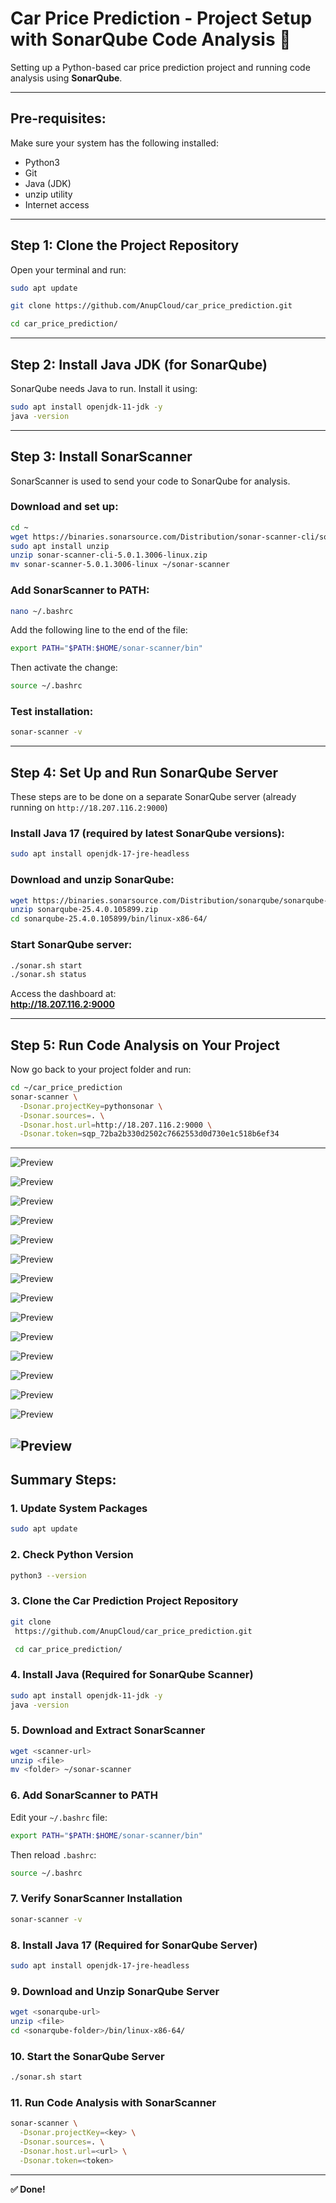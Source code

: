 
# Car Price Prediction - Project Setup with SonarQube Code Analysis 🚗

Setting up a Python-based car price prediction project and running code analysis using **SonarQube**.

---

## Pre-requisites:

Make sure your system has the following installed:
- Python3
- Git
- Java (JDK)
- unzip utility
- Internet access

---

## Step 1: Clone the Project Repository

Open your terminal and run:

```bash
sudo apt update

git clone https://github.com/AnupCloud/car_price_prediction.git

cd car_price_prediction/
```

---

## Step 2: Install Java JDK (for SonarQube)

SonarQube needs Java to run. Install it using:

```bash
sudo apt install openjdk-11-jdk -y
java -version
```

---

## Step 3: Install SonarScanner

SonarScanner is used to send your code to SonarQube for analysis.

### Download and set up:

```bash
cd ~
wget https://binaries.sonarsource.com/Distribution/sonar-scanner-cli/sonar-scanner-cli-5.0.1.3006-linux.zip
sudo apt install unzip
unzip sonar-scanner-cli-5.0.1.3006-linux.zip
mv sonar-scanner-5.0.1.3006-linux ~/sonar-scanner
```

### Add SonarScanner to PATH:

```bash
nano ~/.bashrc
```

Add the following line to the end of the file:

```bash
export PATH="$PATH:$HOME/sonar-scanner/bin"
```

Then activate the change:

```bash
source ~/.bashrc
```

### Test installation:

```bash
sonar-scanner -v
```

---

## Step 4: Set Up and Run SonarQube Server

These steps are to be done on a separate SonarQube server (already running on `http://18.207.116.2:9000`)

### Install Java 17 (required by latest SonarQube versions):

```bash
sudo apt install openjdk-17-jre-headless
```

### Download and unzip SonarQube:

```bash
wget https://binaries.sonarsource.com/Distribution/sonarqube/sonarqube-25.4.0.105899.zip
unzip sonarqube-25.4.0.105899.zip
cd sonarqube-25.4.0.105899/bin/linux-x86-64/
```

### Start SonarQube server:

```bash
./sonar.sh start
./sonar.sh status
```

Access the dashboard at:  
**http://18.207.116.2:9000**

---

## Step 5: Run Code Analysis on Your Project

Now go back to your project folder and run:

```bash
cd ~/car_price_prediction
sonar-scanner \
  -Dsonar.projectKey=pythonsonar \
  -Dsonar.sources=. \
  -Dsonar.host.url=http://18.207.116.2:9000 \
  -Dsonar.token=sqp_72ba2b330d2502c7662553d0d730e1c518b6ef34
```
--- 

![Preview](./Images/c1.png)



![Preview](./Images/c2.png)



![Preview](./Images/c3.png)



![Preview](./Images/c4.png)



![Preview](./Images/c5.png)



![Preview](./Images/c6.png)



![Preview](./Images/c7.png)



![Preview](./Images/c8.png)



![Preview](./Images/c9.png)



![Preview](./Images/c10.png)



![Preview](./Images/c11.png)



![Preview](./Images/c12.png)



![Preview](./Images/c13.png)



![Preview](./Images/c14.png)



![Preview](./Images/c15.png)
---

## Summary Steps:

### 1. Update System Packages
```bash
sudo apt update
```

### 2. Check Python Version
```bash
python3 --version
```

### 3. Clone the Car Prediction Project Repository
```bash
git clone
 https://github.com/AnupCloud/car_price_prediction.git 

 cd car_price_prediction/
```

### 4. Install Java (Required for SonarQube Scanner)
```bash
sudo apt install openjdk-11-jdk -y
java -version
```

### 5. Download and Extract SonarScanner
```bash
wget <scanner-url>
unzip <file>
mv <folder> ~/sonar-scanner
```

### 6. Add SonarScanner to PATH
Edit your `~/.bashrc` file:
```bash
export PATH="$PATH:$HOME/sonar-scanner/bin"
```
Then reload `.bashrc`:
```bash
source ~/.bashrc
```

### 7. Verify SonarScanner Installation
```bash
sonar-scanner -v
```

### 8. Install Java 17 (Required for SonarQube Server)
```bash
sudo apt install openjdk-17-jre-headless
```

### 9. Download and Unzip SonarQube Server
```bash
wget <sonarqube-url>
unzip <file>
cd <sonarqube-folder>/bin/linux-x86-64/
```

### 10. Start the SonarQube Server
```bash
./sonar.sh start
```

### 11. Run Code Analysis with SonarScanner
```bash
sonar-scanner \
  -Dsonar.projectKey=<key> \
  -Dsonar.sources=. \
  -Dsonar.host.url=<url> \
  -Dsonar.token=<token>
```

---

**✅ Done!**

